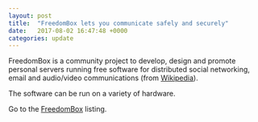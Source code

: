 ```yaml
---
layout: post
title:  "FreedomBox lets you communicate safely and securely"
date:   2017-08-02 16:47:48 +0000
categories: update
---
```


FreedomBox is a community project to develop, design and promote personal
servers running free software for distributed social networking, email
and audio/video communications (from
<a href="https://en.wikipedia.org/wiki/FreedomBox">Wikipedia</a>).

The software can be run on a variety of hardware.

Go to the <a href="/products/#FreedomBox">FreedomBox</a> listing.

